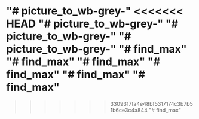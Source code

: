 "# picture_to_wb-grey-" 
<<<<<<< HEAD
"# picture_to_wb-grey-" 
"# picture_to_wb-grey-" 
"# picture_to_wb-grey-" 
"# find_max" 
"# find_max" 
"# find_max" 
"# find_max" 
"# find_max" 
"# find_max" 
=======
>>>>>>> 3309317fa4e48bf5317174c3b7b51b6ce3c4a844
"# find_max" 
